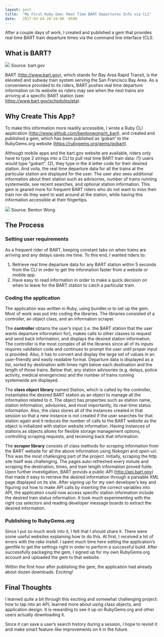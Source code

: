 ```yaml
---
layout: post
title:  "My First Ruby Gem: Real Time BART Departures Info via CLI"
date:   2017-03-04 20:34:00 -0500
---
```



After a couple days of work, I created and published a gem that provides real time BART train departure times via the command line interface (CLI).

## What is BART?
![](http://imgur.com/3MjQXPV)
Source: bart.gov

BART (http://www.bart.gov), which stands for Bay Area Rapid Transit, is the elevated and subway train system serving the San Francisco Bay Area. As a convenience provided to its riders, BART pushes real time departure information on its website so riders may see when the next trains are arriving at a specific BART station (see: https://www.bart.gov/schedules/eta).

## Why Create This App?

To make this information more readily accessible, I wrote a Ruby CLI application (http://www.github.com/bentonwong/rt_bart), and created and published a gem, which has been published as ‘gobart’ to the RubyGems.org website (https://rubygems.org/gems/gobart).

Although mobile apps and the bart.gov website are available, riders only have to type 2 strings into a CLI to pull real time BART train data:  (1) users would type “gobart”.  (2), they type in the 4 letter code for their desired station. And voila, the real time departure data for all the trains at the particular station are displayed for the user.  The user also sees additional information about their station such as advisories, number of trains running systemwide, see recent searches, and optional station information.  This gem is geared more for frequent BART riders who do not want to miss their train nor do they want to wait around at the station, while having this information accessible at their fingertips.

![](http://imgur.com/9dzDV1o)
Source: Benton Wong

## The Process

### Setting user requirements

As a frequent rider of BART, keeping constant tabs on when trains are arriving and any delays saves me time. To this end, I wanted riders to:

1. Retrieve real time departure data for any BART station within 5 seconds from the CLI in order to get the information faster from a website or mobile app.
2. Have easy to read information in order to make a quick decision on when to leave for the BART station to catch a particular train. 

### Coding the application

The application was written in Ruby, using bundler.io to set up the gem.  Most of work was put into coding the libraries.  The libraries consisted of a controller, an object class, and an information scraper. 

The **controller** obtains the user’s input (i.e. the BART station that the user wants departure information for), makes calls to other classes to request and send back information, and displays the desired station information.   The controller is the most complex of all the libraries since all of its inputs requires validation code and continues to prompt the user until proper input is provided.  Also, it has to convert and display the large set of values in an user-friendly and easily readable format.  Departure data is displayed as a list, sorted by destination with times right below each destination and the length of those trains.  Below that, any station advisories (e.g. delays, police activity, medical emergencies) and the number of trains running systemwide are displayed.

The **class object library** named Station, which is called by the controller, instantiates the desired BART station as an object to manage all the information related to it.  The object has properties such as station name, station information, advisories, and most importantly, its real-time status information. Also, the class stores all of the instances created in that session so that a new instance is not created if the user searches for that station again and it reduces the number of calls to the BART website as the object is initialized with station website information.  Having instances of stations as objects allows for flexible storage management options, controlling scraping requests, and receiving back that information.

The **scraper library** consists of class methods for scraping information from the BART website for all the above information using *Nokogiri* and *open-uri*.  This was the most challenging part of the project.  Initially, scraping the http site itself was challenging.  The pages auto-refreshed every minute and scraping the destination, times, and train length information proved futile.  Upon further investigation, BART provids a public API (http://api.bart.gov) that made it easy to retrieve the desired information through a parsable XML page displayed on its site.  After signing up for my own developer’s key and figuring out how to make API calls by inserting the correct variables into API, the application could now access specific station information include the desired train status information.  It took much experimenting with the right css selectors and reading developer message boards to extract the desired information.

### Publishing to RubyGems.org

Since I put so much work into it, I felt that I should share it.  There were some useful websites explaining how to do this.  At first, I received a lot of errors with the *rake install*.  I spent much time here editing the application’s gemfile to get the settings right in order to perform a successful build.  After successfully packaging the gem, I signed up for my own RubyGems.org account and uploaded the gem to that website.

Within the first hour after publishing the gem, the application had already about dozen downloads.  Exciting!

## Final Thoughts
I learned quite a bit through this exciting and somewhat challenging project: how to tap into an API, learned more about using class objects, and application design.  It is rewarding to see it up on RubyGems.org and other users actually downloading it.

Since it can save a user’s search history during a session, I hope to revisit it and make smart feature-like improvements on it in the future.

